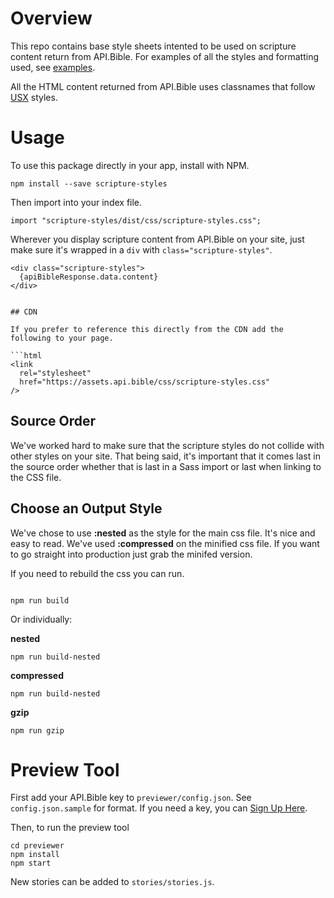 # Overview

This repo contains base style sheets intented to be used on scripture content return from API.Bible. For examples of all the styles and formatting used, see [examples](http://americanbible.github.io/scripture-styles).

All the HTML content returned from API.Bible uses classnames that follow [USX](https://ubsicap.github.io/usx/) styles.

# Usage

To use this package directly in your app, install with NPM.

```
npm install --save scripture-styles
```

Then import into your index file.

```
import "scripture-styles/dist/css/scripture-styles.css";
```

Wherever you display scripture content from API.Bible on your site, just make sure it's wrapped in a `div` with `class="scripture-styles"`.

````
<div class="scripture-styles">
  {apiBibleResponse.data.content}
</div>


## CDN

If you prefer to reference this directly from the CDN add the following to your page.

```html
<link
  rel="stylesheet"
  href="https://assets.api.bible/css/scripture-styles.css"
/>
````

## Source Order

We've worked hard to make sure that the scripture styles do not collide with other styles on your site. That being said, it's important that it comes last in the source order whether that is last in a Sass import or last when linking to the CSS file.

## Choose an Output Style

We've chose to use **:nested** as the style for the main css file. It's nice and easy to read. We've used **:compressed** on the minified css file. If you want to go straight into production just grab the minifed version.

If you need to rebuild the css you can run.

```

npm run build

```

Or individually:

**nested**

`npm run build-nested`

**compressed**

`npm run build-nested`

**gzip**

`npm run gzip`

# Preview Tool

First add your API.Bible key to `previewer/config.json`. See `config.json.sample` for format. If you need a key, you can [Sign Up Here](https://scripture.api.bible).

Then, to run the preview tool

```
cd previewer
npm install
npm start
```

New stories can be added to `stories/stories.js`.
